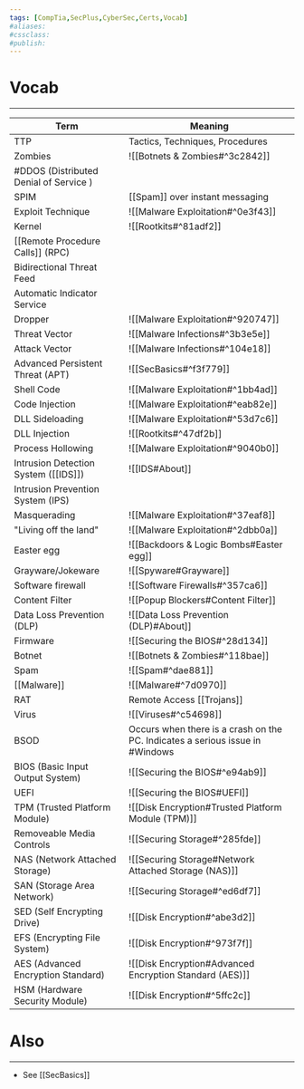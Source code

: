 ```yaml
---
tags: [CompTia,SecPlus,CyberSec,Certs,Vocab]
#aliases:
#cssclass:
#publish:
---
```


# Vocab
---

| Term                                   | Meaning                                                                       |
| -------------------------------------- | ----------------------------------------------------------------------------- |
| TTP                                    | Tactics, Techniques, Procedures                                               |
| Zombies                                | ![[Botnets & Zombies#^3c2842]]                                                |
| #DDOS (Distributed Denial of Service ) |                                                                               |
| SPIM                                   | [[Spam]] over instant messaging                                               |
| Exploit Technique                      | ![[Malware Exploitation#^0e3f43]]                                             |
| Kernel                                 | ![[Rootkits#^81adf2]]                                                         |
| [[Remote Procedure Calls]] (RPC)       |                                                                               |
| Bidirectional Threat Feed              |                                                                               |
| Automatic Indicator Service            |                                                                               |
| Dropper                                | ![[Malware Exploitation#^920747]]                                             |
| Threat Vector                          | ![[Malware Infections#^3b3e5e]]                                               |
| Attack Vector                          | ![[Malware Infections#^104e18]]                                               |
| Advanced Persistent Threat (APT)       | ![[SecBasics#^f3f779]]                                                        |
| Shell Code                             | ![[Malware Exploitation#^1bb4ad]]                                             |
| Code Injection                         | ![[Malware Exploitation#^eab82e]]                                             |
| DLL Sideloading                        | ![[Malware Exploitation#^53d7c6]]                                             |
| DLL Injection                          | ![[Rootkits#^47df2b]]                                                         |
| Process Hollowing                      | ![[Malware Exploitation#^9040b0]]                                             |
| Intrusion Detection System ([[IDS]])   | ![[IDS#About]]                                                                |
| Intrusion Prevention System (IPS)      |                                                                               |
| Masquerading                           | ![[Malware Exploitation#^37eaf8]]                                             |
| "Living off the land"                  | ![[Malware Exploitation#^2dbb0a]]                                             |
| Easter egg                             | ![[Backdoors & Logic Bombs#Easter egg]]                                       |
| Grayware/Jokeware                      | ![[Spyware#Grayware]]                                                         |
| Software firewall                      | ![[Software Firewalls#^357ca6]]                                               |
| Content Filter                         | ![[Popup Blockers#Content Filter]]                                            |
| Data Loss Prevention (DLP)             | ![[Data Loss Prevention (DLP)#About]]                                         |
| Firmware                               | ![[Securing the BIOS#^28d134]]                                                |
| Botnet                                 | ![[Botnets & Zombies#^118bae]]                                                |
| Spam                                   | ![[Spam#^dae881]]                                                             |
| [[Malware]]                            | ![[Malware#^7d0970]]                                                          |
| RAT                                    | Remote Access [[Trojans]]                                                     |
| Virus                                  | ![[Viruses#^c54698]]                                                          |
| BSOD                                   | Occurs when there is a crash on the PC. Indicates a serious issue in #Windows |
| BIOS (Basic Input Output System)       | ![[Securing the BIOS#^e94ab9]]                                                |
| UEFI                                   | ![[Securing the BIOS#UEFI]]                                                   |
| TPM (Trusted Platform Module)          | ![[Disk Encryption#Trusted Platform Module (TPM)]]                            |
| Removeable Media Controls              | ![[Securing Storage#^285fde]]                                                 |
| NAS (Network Attached Storage)         | ![[Securing Storage#Network Attached Storage (NAS)]]                          |
| SAN (Storage Area Network)             | ![[Securing Storage#^ed6df7]]                                                 |
| SED (Self Encrypting Drive)            | ![[Disk Encryption#^abe3d2]]                                                  |
| EFS (Encrypting File System)           | ![[Disk Encryption#^973f7f]]                                                  |
| AES (Advanced Encryption Standard)     | ![[Disk Encryption#Advanced Encryption Standard (AES)]]                       |
| HSM (Hardware Security Module)         | ![[Disk Encryption#^5ffc2c]]                                                                              |


# Also
---
- See [[SecBasics]]